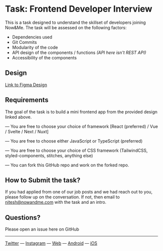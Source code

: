 # Task: Frontend Developer Interview

This is a task designed to understand the skillset of developers joining Now&Me.
The task will be assessed on the following factors:

- Dependencies used
- Git Commits
- Modularity of the code
- API design of the components / functions _(API here isn't REST API)_
- Accessibility of the components

## Design

[Link to Figma Design](https://www.figma.com/file/S4bZXDniOieMhyGIpTnVu5/Frontend-Developer%3A-Now%26Me)

## Requirements

The goal of the task is to build a mini frontend app from the provided design linked above.

— You are free to choose your choice of framework [React (preferred) / Vue / Svelte / Next / Nuxt]

— You are free to choose either JavaScript or TypeScript (preferred)

— You are free to choose your choice of CSS framework (TailwindCSS, styled-components, stitches, anything else)

— You can fork this GitHub repo and work on the forked repo.

## How to Submit the task?

If you had applied from one of our job posts and we had reach out to you, please follow up on the conversation.
If not, then email to [nitesh@nowandme.com](mailto:nitesh@nowandme.com) with the task and an intro.

## Questions?

Please open an issue here on GitHub

---

[Twitter](https://twitter.com/nowandme) — [Instagram](https://instagram.com/nowandme) — [Web](https://nowandme.com/explore) — [Android](https://play.google.com/store/apps/details?id=com.nowandme.app) — [iOS](https://apps.apple.com/in/app/now-me-mental-health-community/id1587888702)
